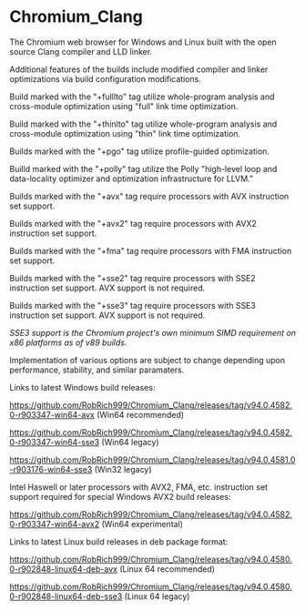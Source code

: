 # Chromium_Clang

The Chromium web browser for Windows and Linux built with the open source Clang compiler and LLD linker.

Additional features of the builds include modified compiler and linker optimizations via build configuration modifications.

Build marked with the "+fulllto" tag utilize whole-program analysis and cross-module optimization using "full" link time optimization.

Build marked with the "+thinlto" tag utilize whole-program analysis and cross-module optimization using "thin" link time optimization.

Builds marked with the "+pgo" tag utilize profile-guided optimization.

Builld marked with the "+polly" tag utilize the Polly "high-level loop and data-locality optimizer and optimization infrastructure for LLVM."

Builds marked with the "+avx" tag require processors with AVX instruction set support.

Builds marked with the "+avx2" tag require processors with AVX2 instruction set support.

Builds marked with the "+fma" tag require processors with FMA instruction set support.

Builds marked with the "+sse2" tag require processors with SSE2 instruction set support. AVX support is not required.

Builds marked with the "+sse3" tag require processors with SSE3 instruction set support. AVX support is not required.

*SSE3 support is the Chromium project's own minimum SIMD requirement on x86 platforms as of v89 builds.*

Implementation of various options are subject to change depending upon performance, stability, and similar paramaters.

Links to latest Windows build releases:

https://github.com/RobRich999/Chromium_Clang/releases/tag/v94.0.4582.0-r903347-win64-avx (Win64 recommended)

https://github.com/RobRich999/Chromium_Clang/releases/tag/v94.0.4582.0-r903347-win64-sse3 (Win64 legacy)

https://github.com/RobRich999/Chromium_Clang/releases/tag/v94.0.4581.0-r903176-win64-sse3 (Win32 legacy)

Intel Haswell or later processors with AVX2, FMA, etc. instruction set support required for special Windows AVX2 build releases:

https://github.com/RobRich999/Chromium_Clang/releases/tag/v94.0.4582.0-r903347-win64-avx2 (Win64 experimental)

Links to latest Linux build releases in deb package format:

https://github.com/RobRich999/Chromium_Clang/releases/tag/v94.0.4580.0-r902848-linux64-deb-avx (Linux 64 recommended)

https://github.com/RobRich999/Chromium_Clang/releases/tag/v94.0.4580.0-r902848-linux64-deb-sse3 (Linux 64 legacy)
